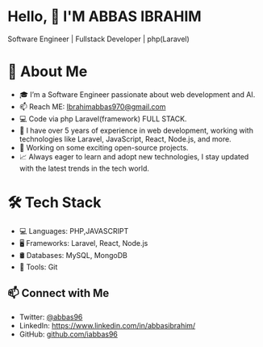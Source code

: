 # Hello, 👋 I'M ABBAS IBRAHIM 
Software Engineer | Fullstack Developer | php(Laravel)
# 🚀 About Me
- 🎓 I’m a Software Engineer passionate about web development and AI.
- 📫 Reach ME: Ibrahimabbas970@gmail.com
- 💻 Code via php Laravel(framework) FULL STACK.
- 🚀 I have over 5 years of experience in web development, working with technologies like Laravel, JavaScript, React, Node.js, and more.
- 🔭 Working on some exciting open-source projects.
- 📈 Always eager to learn and adopt new technologies, I stay updated with the latest trends in the tech world.
# 🛠 Tech Stack
- 💻 Languages: PHP,JAVASCRIPT
- 🖥️ Frameworks: Laravel, React, Node.js
- 🛢️ Databases: MySQL, MongoDB
- 🔧 Tools: Git

## 📫 Connect with Me
- Twitter: [@abbas96](https://twitter.com/@abbas96)
- LinkedIn: https://www.linkedin.com/in/abbasibrahim/
- GitHub: [github.com/iabbas96](https://github.com/iabbas96)

